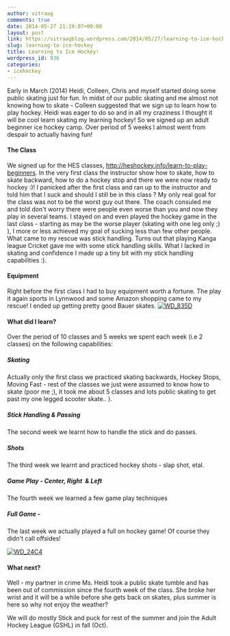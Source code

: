 ```yaml
---
author: vitraag
comments: true
date: 2014-05-27 21:19:07+00:00
layout: post
link: https://vitraagblog.wordpress.com/2014/05/27/learning-to-ice-hockey/
slug: learning-to-ice-hockey
title: Learning to Ice Hockey!
wordpress_id: 936
categories:
- icehockey
---
```


Early in March (2014) Heidi, Colleen, Chris and myself started doing some public skating just for fun. In midst of our public skating and me almost not knowing how to skate - Colleen suggested that we sign up to learn how to play hockey. Heidi was eager to do so and in all my craziness I thought it will be cool learn skating my learning hockey! So we signed up an adult beginner ice hockey camp. Over period of 5 weeks I almost went from despair to actually having fun!
<!-- more -->


#### The Class


We signed up for the HES classes, http://heshockey.info/learn-to-play-beginners. In the very first class the instructor show how to skate, how to skate backward, how to do a hockey stop and there we were now ready to hockey :)! I panicked after the first class and ran up to the instructor and told him that I suck and should I still be in this class ? My only real goal for the class was not to be the worst guy out there. The coach consuled me and told don't worry there were people even worse than you and now they play in several teams. I stayed on and even played the hockey game in the last class - starting as may be the worse player (skating with one leg only ;) ), I more or less achieved my goal of sucking less than few other people. What came to my rescue was stick handling. Turns out that playing Kanga league Cricket gave me with some stick handling skills. What I lacked in skating and confidence I made up a tiny bit with my stick handling capabilities :).


#### Equipment


Right before the first class I had to buy equipment worth a fortune. The play it again sports in Lynnwood and some Amazon shopping came to my rescue! I ended up getting pretty good Bauer skates.
[![WD_835D]({{site.images}}/2014/05/WD_835D-e1401215612115-225x300.jpg)]({{site.images}}/2014/05/WD_835D-e1401215612115.jpg)


#### What did I learn?


Over the period of 10 classes and 5 weeks we spent each week (i.e 2 classes) on the following capabilities:


##### Skating


Actually only the first class we practiced skating backwards, Hockey Stops, Moving Fast - rest of the classes we just were assumed to know how to skate (poor me ;), it took me about 5 classes and lots public skating to get past my one legged scooter skate.. ).


##### Stick Handling & Passing


The second week we learnt how to handle the stick and do passes.


##### Shots


The third week we learnt and practiced hockey shots - slap shot, etal.


##### Game Play - Center, Right  & Left


The fourth week we learned a few game play techniques


##### Full Game -


The last week we actually played a full on hockey game! Of course they didn't call offsides!

[![WD_24C4]({{site.images}}/2014/05/WD_24C4-300x225.jpg)]({{site.images}}/2014/05/WD_24C4.jpg)


#### What next?


Well - my partner in crime Ms. Heidi took a public skate tumble and has been out of commission since the fourth week of the class. She broke her wrist and it will be a while before she gets back on skates, plus summer is here so why not enjoy the weather?

We will do mostly Stick and puck for rest of the summer and join the Adult Hockey League (GSHL) in fall (Oct).
